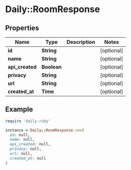# Daily::RoomResponse

## Properties

| Name | Type | Description | Notes |
| ---- | ---- | ----------- | ----- |
| **id** | **String** |  | [optional] |
| **name** | **String** |  | [optional] |
| **api_created** | **Boolean** |  | [optional] |
| **privacy** | **String** |  | [optional] |
| **url** | **String** |  | [optional] |
| **created_at** | **Time** |  | [optional] |

## Example

```ruby
require 'daily-ruby'

instance = Daily::RoomResponse.new(
  id: null,
  name: null,
  api_created: null,
  privacy: null,
  url: null,
  created_at: null
)
```

